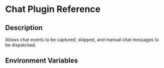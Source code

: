 # Chat Plugin Reference

## Description

Allows chat events to be captured, skipped, and manual chat messages to be dispatched.

## Environment Variables
